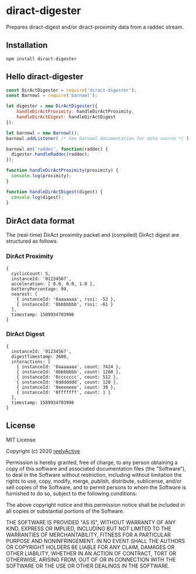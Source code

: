 diract-digester
===============

Prepares diract-digest and/or diract-proximity data from a raddec stream.


Installation
------------

    npm install diract-digester


Hello diract-digester
---------------------

```javascript
const DirActDigester = require('diract-digester');
const Barnowl = require('barnowl');

let digester = new DirActDigester({
    handleDirActProximity: handleDirActProximity,
    handleDirActDigest: handleDirActDigest
});

let barnowl = new Barnowl();
barnowl.addListener( /* See barnowl documentation for data source */ );

barnowl.on('raddec', function(raddec) {
  digester.handleRaddec(raddec);
});

function handleDirActProximity(proximity) {
  console.log(proximity);
}

function handleDirActDigest(digest) {
  console.log(digest);
}
```


DirAct data format
------------------

The (real-time) DirAct proximity packet and (compiled) DirAct digest are structured as follows.

### DirAct Proximity

    {
      cyclicCount: 5,
      instanceId: '01234567',
      acceleration: [ 0.0, 0.0, 1.0 ],
      batteryPercentage: 99,
      nearest: [
        { instanceId: '0aaaaaaa', rssi: -52 },
        { instanceId: '0bbbbbbb', rssi: -61 }
      ],
      timestamp: 1589934703996
    }


### DirAct Digest

    {
      instanceId: '01234567',
      digestTimestamp: 3600,
      interactions: [
        { instanceId: '0aaaaaaa', count: 7424 },
        { instanceId: '0bbbbbbb', count: 1280 },
        { instanceId: '0ccccccc', count: 512 },
        { instanceId: '0ddddddd', count: 128 },
        { instanceId: '0eeeeeee', count: 39 },
        { instanceId: '0fffffff', count: 1 }
      ],
      timestamp: 1589934703996
    }


License
-------

MIT License

Copyright (c) 2020 [reelyActive](https://www.reelyactive.com)

Permission is hereby granted, free of charge, to any person obtaining a copy of this software and associated documentation files (the "Software"), to deal in the Software without restriction, including without limitation the rights to use, copy, modify, merge, publish, distribute, sublicense, and/or sell copies of the Software, and to permit persons to whom the Software is furnished to do so, subject to the following conditions:

The above copyright notice and this permission notice shall be included in all copies or substantial portions of the Software.

THE SOFTWARE IS PROVIDED "AS IS", WITHOUT WARRANTY OF ANY KIND, EXPRESS OR
IMPLIED, INCLUDING BUT NOT LIMITED TO THE WARRANTIES OF MERCHANTABILITY,
FITNESS FOR A PARTICULAR PURPOSE AND NONINFRINGEMENT. IN NO EVENT SHALL THE
AUTHORS OR COPYRIGHT HOLDERS BE LIABLE FOR ANY CLAIM, DAMAGES OR OTHER
LIABILITY, WHETHER IN AN ACTION OF CONTRACT, TORT OR OTHERWISE, ARISING FROM,
OUT OF OR IN CONNECTION WITH THE SOFTWARE OR THE USE OR OTHER DEALINGS IN
THE SOFTWARE.